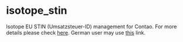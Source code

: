 # isotope_stin
Isotope EU STIN (Umsatzsteuer-ID) management for Contao.
For more details please check <a href="https://contao.org/en/extension-list/view/isotope_stin.30049.en.html">here</a>. 
German user may use <a href="https://contao.org/de/extension-list/view/isotope_stin.30049.de.html">this</a> link.
